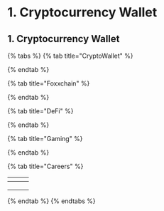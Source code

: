# 1. Cryptocurrency Wallet

## 1. Cryptocurrency Wallet

{% tabs %}
{% tab title="CryptoWallet" %}

{% endtab %}

{% tab title="Foxxchain" %}

{% endtab %}

{% tab title="DeFi" %}

{% endtab %}

{% tab title="Gaming" %}

{% endtab %}

{% tab title="Careers" %}
<table data-view="cards"><thead><tr><th></th><th></th><th></th></tr></thead><tbody><tr><td></td><td></td><td></td></tr><tr><td></td><td></td><td></td></tr><tr><td></td><td></td><td></td></tr></tbody></table>
{% endtab %}
{% endtabs %}

